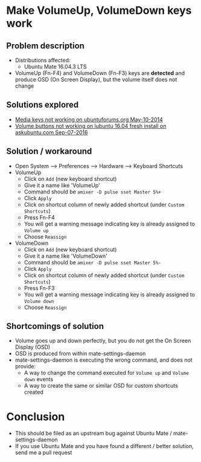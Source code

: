 # Make VolumeUp, VolumeDown keys work
## Problem description
- Distributions affected:
    - Ubuntu Mate 16.04.3 LTS
- VolumeUp (Fn-F4) and VolumeDown (Fn-F3) keys are **detected** and produce OSD (On Screen Display), but the volume itself does not change
## Solutions explored
- [Media keys not working on ubuntuforums.org May-10-2014](https://ubuntuforums.org/showthread.php?t=2217890&s=f89de759d920dd5c2639d51e03a3131f&p=13019361#post13019361)
- [Volume buttons not working on lubuntu 16.04 fresh install on askubuntu.com Sep-07-2016](https://askubuntu.com/a/922795)

## Solution / workaround
- Open System --> Preferences --> Hardware --> Keyboard Shortcuts
- VolumeUp
    - Click on ```Add``` (new keyboard shortcut)
    - Give it a name like 'VolumeUp'
    - Command should be ```amixer -D pulse sset Master 5%+```
    - Click ```Apply```
    - Click on shortcut column of newly added shortcut (under ```Custom Shortcuts```)
    - Press Fn-F4
    - You will get a warning message indicating key is already assigned to ```Volume up```
    - Choose ```Reassign```
- VolumeDown
    - Click on ```Add``` (new keyboard shortcut)
    - Give it a name like 'VolumeDown'
    - Command should be ```amixer -D pulse sset Master 5%-```
    - Click ```Apply```
    - Click on shortcut column of newly added shortcut (under ```Custom Shortcuts```)
    - Press Fn-F3
    - You will get a warning message indicating key is already assigned to ```Volume down```
    - Choose ```Reassign```

## Shortcomings of solution
- Volume goes up and down perfectly, but you do not get the On Screen Display (OSD)
- OSD is produced from within mate-settings-daemon
- mate-settings-daemon is executing the wrong command, and does not provide:
    - A way to change the command executed for ```Volume up``` and ```Volume down``` events
    - A way to create the same or similar OSD for custom shortcuts created

# Conclusion
- This should be filed as an upstream bug against Ubuntu Mate / mate-settings-daemon
- If you use Ubuntu Mate and you have found a different / better solution, send me a pull request

